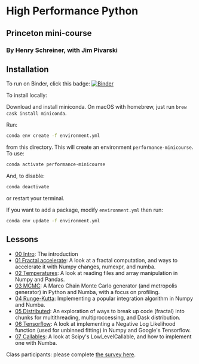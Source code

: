 # High Performance Python
## Princeton mini-course
### By Henry Schreiner, with Jim Pivarski

## Installation

To run on Binder, click this badge: [![Binder](https://mybinder.org/badge.svg)](https://mybinder.org/v2/gh/henryiii/python-performance-minicourse/master?urlpath=lab)

To install locally:

Download and install miniconda. On macOS with homebrew, just run `brew cask install miniconda`.

Run:

```bash
conda env create -f environment.yml
```

from this directory. This will create an environment `performance-minicourse`. To use:

```bash
conda activate performance-minicourse
```

And, to disable:

```bash
conda deactivate
```

or restart your terminal.


If you want to add a package, modify `environment.yml` then run:

```bash
conda env update -f environment.yml
```


## Lessons

* [00 Intro](./00_intro.ipynb): The introduction
* [01 Fractal accelerate](./01_fractal_accelerate.ipynb): A look at a fractal computation, and ways to accelerate it with Numpy changes, numexpr, and numba.
* [02 Temperatures](./02_temperatures.ipynb): A look at reading files and array manipulation in Numpy and Pandas.
* [03 MCMC](./03_mcmc.ipynb): A Marco Chain Monte Carlo generator (and metropolis generator) in Python and Numba, with a focus on profiling.
* [04 Runge-Kutta](./04_runge_kutta.ipynb): Implementing a popular integration algorithm in Numpy and Numba.
* [05 Distributed](./05_distributed.ipynb): An exploration of ways to break up code (fractal) into chunks for multithreading, multiproccessing, and Dask distribution.
* [06 Tensorflow](./06_tensorflow.ipynb): A look at implementing a Negative Log Likelihood function (used for unbinned fitting) in Numpy and Google's Tensorflow.
* [07 Callables](./07_callables.ipynb): A look at Scipy's LowLevelCallable, and how to implement one with Numba.


Class participants: please complete [the survey here](https://forms.gle/B8muBQu7WeYZjpNB7).